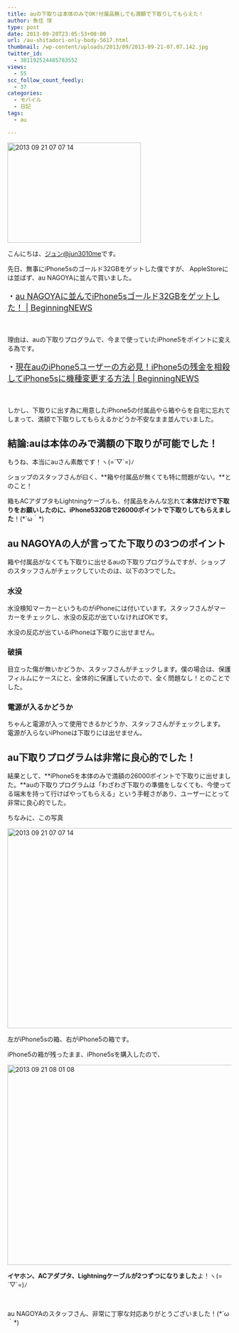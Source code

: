 ```yaml
---
title: auの下取りは本体のみでOK!付属品無しでも満額で下取りしてもらえた！
author: 魚住 惇
type: post
date: 2013-09-20T23:05:53+00:00
url: /au-shitadori-only-body-5617.html
thumbnail: /wp-content/uploads/2013/09/2013-09-21-07.07.142.jpg
twitter_id:
  - 381192524485783552
views:
  - 55
scc_follow_count_feedly:
  - 37
categories:
  - モバイル
  - 日記
tags:
  - au

---
```

<img decoding="async" loading="lazy" title="2013-09-21 07.07.14.jpg" src="/wp-content/uploads/2013/09/2013-09-21-07.07.14.jpg" alt="2013 09 21 07 07 14" width="300" height="225" border="0" />

<!--more-->

こんにちは、[ジュン@jun3010me][1]です。

先日、無事にiPhone5sのゴールド32GBをゲットした僕ですが、 AppleStoreには並ばず、au NAGOYAに並んで買いました。

<p style="font-size: 18px;">
  ・<a rel="nofollow" href="http://jun3010.me/au-nagoya-iphone5s-gold-32gb-get-5611.html" target="_blank">au NAGOYAに並んでiPhone5sゴールド32GBをゲットした！ | BeginningNEWS</a>
</p>

 

理由は、auの下取りプログラムで、今まで使っていたiPhone5をポイントに変える為です。

<p style="font-size: 18px;">
  ・<a rel="nofollow" href="http://jun3010.me/au-iphone5-iphone5s-how-to-kishuhenko-5555.html" target="_blank">現在auのiPhone5ユーザーの方必見！iPhone5の残金を相殺してiPhone5sに機種変更する方法 | BeginningNEWS</a>
</p>

 

しかし、下取りに出す為に用意したiPhone5の付属品やら箱やらを自宅に忘れてしまって、満額で下取りしてもらえるかどうか不安なまま並んでいました。

## 結論:auは本体のみで満額の下取りが可能でした！

もうね、本当にauさん素敵です！ヽ(=´▽\`=)ﾉ

ショップのスタッフさんが曰く、**箱や付属品が無くても特に問題がない。**とのこと！

箱もACアダプタもLightningケーブルも、付属品をみんな忘れて**本体だけで下取りをお願いしたのに、iPhone532GBで26000ポイントで下取りしてもらえました**！(\*´ω｀\*)

## au NAGOYAの人が言ってた下取りの3つのポイント

箱や付属品がなくても下取りに出せるauの下取りプログラムですが、ショップのスタッフさんがチェックしていたのは、以下の3つでした。

### 水没

水没検知マーカーというものがiPhoneには付いています。スタッフさんがマーカーをチェックし、水没の反応が出ていなければOKです。

水没の反応が出ているiPhoneは下取りに出せません。

### 破損

目立った傷が無いかどうか、スタッフさんがチェックします。僕の場合は、保護フィルムにケースにと、全体的に保護していたので、全く問題なし！とのことでした。

### 電源が入るかどうか

ちゃんと電源が入って使用できるかどうか、スタッフさんがチェックします。 電源が入らないiPhoneは下取りには出せません。

## au下取りプログラムは非常に良心的でした！

結果として、**iPhone5を本体のみで満額の26000ポイントで下取りに出せました。**auの下取りプログラムは「わざわざ下取りの準備をしなくても、今使ってる端末を持って行けばやってもらえる」という手軽さがあり、ユーザーにとって非常に良心的でした。

ちなみに、この写真

<img decoding="async" loading="lazy" title="2013-09-21 07.07.14.jpg" src="/wp-content/uploads/2013/09/2013-09-21-07.07.141.jpg" alt="2013 09 21 07 07 14" width="600" height="450" border="0" /> 

左がiPhone5sの箱、右がiPhone5の箱です。

iPhone5の箱が残ったまま、iPhone5sを購入したので、

<img decoding="async" loading="lazy" title="2013-09-21 08.01.08.jpg" src="/wp-content/uploads/2013/09/2013-09-21-08.01.08.jpg" alt="2013 09 21 08 01 08" width="600" height="450" border="0" /> 

 **イヤホン、ACアダプタ、Lightningケーブルが2つずつになりました**よ！ヽ(=´▽\`=)ﾉ

 

au NAGOYAのスタッフさん、非常に丁寧な対応ありがとうございました！(\*´ω｀\*)

 [1]: https://twitter.com/jun3010me